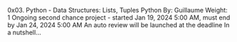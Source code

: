 0x03. Python - Data Structures: Lists, Tuples
Python
 By: Guillaume
 Weight: 1
 Ongoing second chance project - started Jan 19, 2024 5:00 AM, must end by Jan 24, 2024 5:00 AM
 An auto review will be launched at the deadline
In a nutshell…
